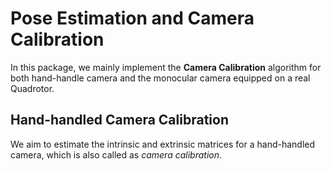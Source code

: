 # Pose Estimation and Camera Calibration
In this package, we mainly implement the **Camera Calibration** algorithm for both hand-handle camera and the monocular camera equipped on a real Quadrotor.

Hand-handled Camera Calibration
-------------------------------
We aim to estimate the intrinsic and extrinsic matrices for a hand-handled camera, which is also called as _camera calibration_. 
